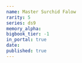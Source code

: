 ```yaml
---
name: Master Surchid Falow
rarity: 5
series: ds9
memory_alpha:
bigbook_tier: -1
in_portal: true
date:
published: true
---
```



